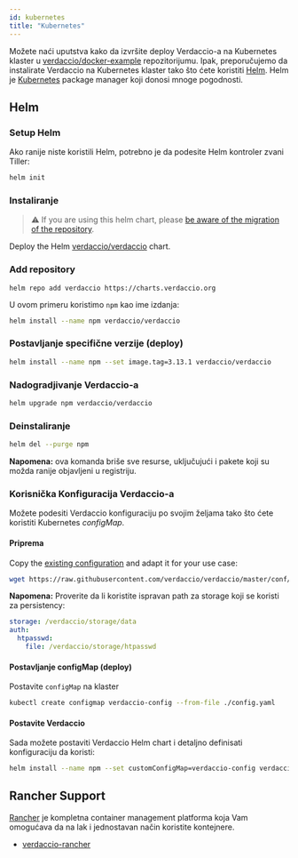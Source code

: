```yaml
---
id: kubernetes
title: "Kubernetes"
---
```


 Možete naći uputstva kako da izvršite deploy Verdaccio-a na Kubernetes klaster u [verdaccio/docker-example](https://github.com/verdaccio/docker-examples/tree/master/kubernetes-example) repozitorijumu. Ipak, preporučujemo da instalirate Verdaccio na Kubernetes klaster tako što ćete koristiti [Helm](https://helm.sh). Helm je [Kubernetes](https://kubernetes.io) package manager koji donosi mnoge pogodnosti.

## Helm

### Setup Helm

Ako ranije niste koristili Helm, potrebno je da podesite Helm kontroler zvani Tiller:

```bash
helm init
```

### Instaliranje

> ⚠️ If you are using this helm chart, please [be aware of the migration of the repository](https://github.com/verdaccio/verdaccio/issues/1767).

Deploy the Helm [verdaccio/verdaccio](https://github.com/verdaccio/charts) chart.

### Add repository

    helm repo add verdaccio https://charts.verdaccio.org
    

U ovom primeru koristimo `npm` kao ime izdanja:

```bash
helm install --name npm verdaccio/verdaccio
```

### Postavljanje specifične verzije (deploy)

```bash
helm install --name npm --set image.tag=3.13.1 verdaccio/verdaccio
```

### Nadogradjivanje Verdaccio-a

```bash
helm upgrade npm verdaccio/verdaccio
```

### Deinstaliranje

```bash
helm del --purge npm
```

**Napomena:** ova komanda briše sve resurse, uključujući i pakete koji su možda ranije objavljeni u registriju.

### Korisnička Konfiguracija Verdaccio-a

Možete podesiti Verdaccio konfiguraciju po svojim željama tako što ćete koristiti Kubernetes *configMap*.

#### Priprema

Copy the [existing configuration](https://github.com/verdaccio/verdaccio/blob/master/conf/docker.yaml) and adapt it for your use case:

```bash
wget https://raw.githubusercontent.com/verdaccio/verdaccio/master/conf/docker.yaml -O config.yaml
```

**Napomena:** Proverite da li koristite ispravan path za storage koji se koristi za persistency:

```yaml
storage: /verdaccio/storage/data
auth:
  htpasswd:
    file: /verdaccio/storage/htpasswd
```

#### Postavljanje configMap (deploy)

Postavite `configMap` na klaster

```bash
kubectl create configmap verdaccio-config --from-file ./config.yaml
```

#### Postavite Verdaccio

Sada možete postaviti Verdaccio Helm chart i detaljno definisati konfiguraciju da koristi:

```bash
helm install --name npm --set customConfigMap=verdaccio-config verdaccio/verdaccio
```

## Rancher Support

[Rancher](http://rancher.com/) je kompletna container management platforma koja Vam omogućava da na lak i jednostavan način koristite kontejnere.

* [verdaccio-rancher](https://github.com/lgaticaq/verdaccio-rancher)